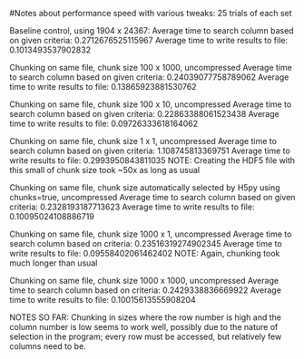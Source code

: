 #Notes about performance speed with various tweaks: 25 trials of each set

Baseline control, using 1904 x 24367:
	Average time to search column based on given criteria: 0.2712676525115967
	Average time to write results to file: 0.1013493537902832

Chunking on same file, chunk size 100 x 1000, uncompressed
	Average time to search column based on given criteria: 0.24039077758789062
	Average time to write results to file: 0.13865923881530762

Chunking on same file, chunk size 100 x 10, uncompressed
	Average time to search column based on given criteria: 0.22863388061523438
	Average time to write results to file: 0.09726333618164062

Chunking on same file, chunk size 1 x 1, uncompressed
	Average time to search column based on given criteria: 1.108745813369751
	Average time to write results to file: 0.2993950843811035
	NOTE: Creating the HDF5 file with this small of chunk size took ~50x as long as usual

Chunking on same file, chunk size automatically selected by H5py using chunks=true, uncompressed
	Average time to search column based on given criteria: 0.2328193187713623
	Average time to write results to file: 0.10095024108886719

Chunking on same file, chunk size 1000 x 1, uncompressed
	Average time to search column based on criteria: 0.23516319274902345
	Average time to write results to file: 0.09558402061462402
	NOTE: Again, chunking took much longer than usual

Chunking on same file, chunk size 1000 x 1000, uncompressed
	Average time to search column based on criteria: 0.2429338836669922
	Average time to write results to file: 0.10015613555908204

NOTES SO FAR: Chunking in sizes where the row number is high and the column number is low seems to
work well, possibly due to the nature of selection in the program; every row must be accessed,
but relatively few columns need to be.
